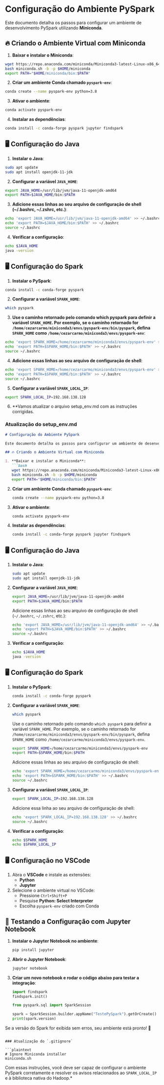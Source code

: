 # Configuração do Ambiente PySpark

Este documento detalha os passos para configurar um ambiente de desenvolvimento PySpark utilizando **Miniconda**.

## 🔥 Criando o Ambiente Virtual com Miniconda

1. **Baixar e instalar o Miniconda**:

```bash
wget https://repo.anaconda.com/miniconda/Miniconda3-latest-Linux-x86_64.sh -O miniconda.sh
bash miniconda.sh -b -p $HOME/miniconda
export PATH="$HOME/miniconda/bin:$PATH"
```

2. **Criar um ambiente Conda chamado ``pyspark-env``**:

```bash
conda create --name pyspark-env python=3.8
```

3. **Ativar o ambiente**:

```bash
conda activate pyspark-env
```

4. **Instalar as dependências**:

```bash
conda install -c conda-forge pyspark jupyter findspark
```

## 🖥 Configuração do Java

1. **Instalar o Java**:

```bash
sudo apt update
sudo apt install openjdk-11-jdk
```

2. **Configurar a variável ``JAVA_HOME``**:

```bash
export JAVA_HOME=/usr/lib/jvm/java-11-openjdk-amd64
export PATH=$JAVA_HOME/bin:$PATH
```

3. **Adicione essas linhas ao seu arquivo de configuração de shell (~/.bashrc, ~/.zshrc, etc.)**:

```bash
echo 'export JAVA_HOME=/usr/lib/jvm/java-11-openjdk-amd64' >> ~/.bashrc
echo 'export PATH=$JAVA_HOME/bin:$PATH' >> ~/.bashrc
source ~/.bashrc
```

4. **Verificar a configuração**:

```bash
echo $JAVA_HOME
java -version
```

## 🖥 Configuração do Spark

1. **Instalar o PySpark**:

```bash
conda install -c conda-forge pyspark
```

2. **Configurar a variável ``SPARK_HOME``**:

```bash
which pyspark
```

3. **Use o caminho retornado pelo comando which pyspark para definir a variável ``SPARK_HOME``. Por exemplo, se o caminho retornado for ``/home/cezarcarmo/miniconda3/envs/pyspark-env/bin/pyspark``, defina ``SPARK_HOME`` como ``/home/cezarcarmo/miniconda3/envs/pyspark-env``**:

```bash
echo 'export SPARK_HOME=/home/cezarcarmo/miniconda3/envs/pyspark-env' >> ~/.bashrc
echo 'export PATH=$SPARK_HOME/bin:$PATH' >> ~/.bashrc
source ~/.bashrc
```

4. **Adicione essas linhas ao seu arquivo de configuração de shell**:

```bash
echo 'export SPARK_HOME=/home/cezarcarmo/miniconda3/envs/pyspark-env' >> ~/.bashrc
echo 'export PATH=$SPARK_HOME/bin:$PATH' >> ~/.bashrc
source ~/.bashrc
```

5. **Configurar a variável ``SPARK_LOCAL_IP``**:

```bash
export SPARK_LOCAL_IP=192.168.138.128
```

6. **Vamos atualizar o arquivo setup_env.md com as instruções corrigidas.

### Atualização do setup_env.md

```markdown
# Configuração do Ambiente PySpark

Este documento detalha os passos para configurar um ambiente de desenvolvimento PySpark utilizando **Miniconda**.

## 🔥 Criando o Ambiente Virtual com Miniconda

1. **Baixar e instalar o Miniconda**:
   ```bash
   wget https://repo.anaconda.com/miniconda/Miniconda3-latest-Linux-x86_64.sh -O miniconda.sh
   bash miniconda.sh -b -p $HOME/miniconda
   export PATH="$HOME/miniconda/bin:$PATH"
   ```

2. **Criar um ambiente Conda chamado `pyspark-env`**:
   ```bash
   conda create --name pyspark-env python=3.8
   ```

3. **Ativar o ambiente**:
   ```bash
   conda activate pyspark-env
   ```

4. **Instalar as dependências**:
   ```bash
   conda install -c conda-forge pyspark jupyter findspark
   ```

## 🖥 Configuração do Java

1. **Instalar o Java**:
   ```bash
   sudo apt update
   sudo apt install openjdk-11-jdk
   ```

2. **Configurar a variável `JAVA_HOME`**:
   ```bash
   export JAVA_HOME=/usr/lib/jvm/java-11-openjdk-amd64
   export PATH=$JAVA_HOME/bin:$PATH
   ```

   Adicione essas linhas ao seu arquivo de configuração de shell (`~/.bashrc`, `~/.zshrc`, etc.):

   ```bash
   echo 'export JAVA_HOME=/usr/lib/jvm/java-11-openjdk-amd64' >> ~/.bashrc
   echo 'export PATH=$JAVA_HOME/bin:$PATH' >> ~/.bashrc
   source ~/.bashrc
   ```

3. **Verificar a configuração**:
   ```bash
   echo $JAVA_HOME
   java -version
   ```

## 🖥 Configuração do Spark

1. **Instalar o PySpark**:
   ```bash
   conda install -c conda-forge pyspark
   ```

2. **Configurar a variável `SPARK_HOME`**:
   ```bash
   which pyspark
   ```

   Use o caminho retornado pelo comando `which pyspark` para definir a variável `SPARK_HOME`. Por exemplo, se o caminho retornado for `/home/cezarcarmo/miniconda3/envs/pyspark-env/bin/pyspark`, defina `SPARK_HOME` como `/home/cezarcarmo/miniconda3/envs/pyspark-env`.

   ```bash
   export SPARK_HOME=/home/cezarcarmo/miniconda3/envs/pyspark-env
   export PATH=$SPARK_HOME/bin:$PATH
   ```

   Adicione essas linhas ao seu arquivo de configuração de shell:

   ```bash
   echo 'export SPARK_HOME=/home/cezarcarmo/miniconda3/envs/pyspark-env' >> ~/.bashrc
   echo 'export PATH=$SPARK_HOME/bin:$PATH' >> ~/.bashrc
   source ~/.bashrc
   ```

3. **Configurar a variável `SPARK_LOCAL_IP`**:
   ```bash
   export SPARK_LOCAL_IP=192.168.138.128
   ```

   Adicione essa linha ao seu arquivo de configuração de shell:

   ```bash
   echo 'export SPARK_LOCAL_IP=192.168.138.128' >> ~/.bashrc
   source ~/.bashrc
   ```

4. **Verificar a configuração**:
   ```bash
   echo $SPARK_HOME
   echo $SPARK_LOCAL_IP
   ```

## 🖥 Configuração no VSCode

1. Abra o **VSCode** e instale as extensões:
   - **Python**
   - **Jupyter**
2. Selecione o ambiente virtual no VSCode:
   - Pressione `Ctrl+Shift+P`
   - Pesquise **Python: Select Interpreter**
   - Escolha `pyspark-env` criado com Conda

## 🚀 Testando a Configuração com Jupyter Notebook

1. **Instalar o Jupyter Notebook no ambiente**:
   ```bash
   pip install jupyter
   ```
2. **Abrir o Jupyter Notebook**:
   ```bash
   jupyter notebook
   ```
3. **Criar um novo notebook e rodar o código abaixo para testar a integração**:
   ```python
   import findspark
   findspark.init()

   from pyspark.sql import SparkSession

   spark = SparkSession.builder.appName("TestePySpark").getOrCreate()
   print(spark.version)
   ```

Se a versão do Spark for exibida sem erros, seu ambiente está pronto! 🎉
```

### Atualização do `.gitignore`

```plaintext
# Ignore Miniconda installer
miniconda.sh
```

Com essas instruções, você deve ser capaz de configurar o ambiente PySpark corretamente e resolver os avisos relacionados ao `SPARK_LOCAL_IP` e à biblioteca nativa do Hadoop.*







